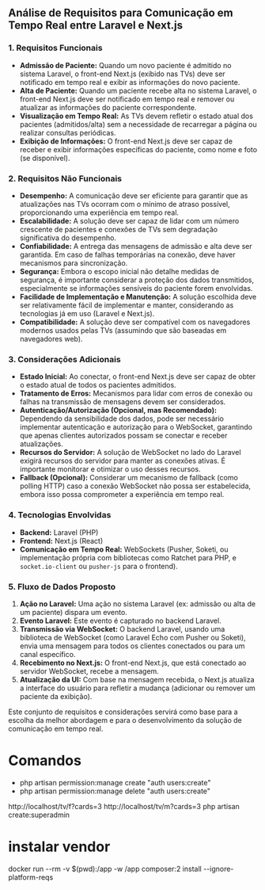 ## Análise de Requisitos para Comunicação em Tempo Real entre Laravel e Next.js

### 1. Requisitos Funcionais

- **Admissão de Paciente:** Quando um novo paciente é admitido no sistema Laravel, o front-end Next.js (exibido nas TVs) deve ser notificado em tempo real e exibir as informações do novo paciente.
- **Alta de Paciente:** Quando um paciente recebe alta no sistema Laravel, o front-end Next.js deve ser notificado em tempo real e remover ou atualizar as informações do paciente correspondente.
- **Visualização em Tempo Real:** As TVs devem refletir o estado atual dos pacientes (admitidos/alta) sem a necessidade de recarregar a página ou realizar consultas periódicas.
- **Exibição de Informações:** O front-end Next.js deve ser capaz de receber e exibir informações específicas do paciente, como nome e foto (se disponível).

### 2. Requisitos Não Funcionais

- **Desempenho:** A comunicação deve ser eficiente para garantir que as atualizações nas TVs ocorram com o mínimo de atraso possível, proporcionando uma experiência em tempo real.
- **Escalabilidade:** A solução deve ser capaz de lidar com um número crescente de pacientes e conexões de TVs sem degradação significativa do desempenho.
- **Confiabilidade:** A entrega das mensagens de admissão e alta deve ser garantida. Em caso de falhas temporárias na conexão, deve haver mecanismos para sincronização.
- **Segurança:** Embora o escopo inicial não detalhe medidas de segurança, é importante considerar a proteção dos dados transmitidos, especialmente se informações sensíveis do paciente forem envolvidas.
- **Facilidade de Implementação e Manutenção:** A solução escolhida deve ser relativamente fácil de implementar e manter, considerando as tecnologias já em uso (Laravel e Next.js).
- **Compatibilidade:** A solução deve ser compatível com os navegadores modernos usados pelas TVs (assumindo que são baseadas em navegadores web).

### 3. Considerações Adicionais

- **Estado Inicial:** Ao conectar, o front-end Next.js deve ser capaz de obter o estado atual de todos os pacientes admitidos.
- **Tratamento de Erros:** Mecanismos para lidar com erros de conexão ou falhas na transmissão de mensagens devem ser considerados.
- **Autenticação/Autorização (Opcional, mas Recomendado):** Dependendo da sensibilidade dos dados, pode ser necessário implementar autenticação e autorização para o WebSocket, garantindo que apenas clientes autorizados possam se conectar e receber atualizações.
- **Recursos do Servidor:** A solução de WebSocket no lado do Laravel exigirá recursos do servidor para manter as conexões ativas. É importante monitorar e otimizar o uso desses recursos.
- **Fallback (Opcional):** Considerar um mecanismo de fallback (como polling HTTP) caso a conexão WebSocket não possa ser estabelecida, embora isso possa comprometer a experiência em tempo real.

### 4. Tecnologias Envolvidas

- **Backend:** Laravel (PHP)
- **Frontend:** Next.js (React)
- **Comunicação em Tempo Real:** WebSockets (Pusher, Soketi, ou implementação própria com bibliotecas como Ratchet para PHP, e `socket.io-client` ou `pusher-js` para o frontend).

### 5. Fluxo de Dados Proposto

1.  **Ação no Laravel:** Uma ação no sistema Laravel (ex: admissão ou alta de um paciente) dispara um evento.
2.  **Evento Laravel:** Este evento é capturado no backend Laravel.
3.  **Transmissão via WebSocket:** O backend Laravel, usando uma biblioteca de WebSocket (como Laravel Echo com Pusher ou Soketi), envia uma mensagem para todos os clientes conectados ou para um canal específico.
4.  **Recebimento no Next.js:** O front-end Next.js, que está conectado ao servidor WebSocket, recebe a mensagem.
5.  **Atualização da UI:** Com base na mensagem recebida, o Next.js atualiza a interface do usuário para refletir a mudança (adicionar ou remover um paciente da exibição).

Este conjunto de requisitos e considerações servirá como base para a escolha da melhor abordagem e para o desenvolvimento da solução de comunicação em tempo real.

# Comandos

- php artisan permission:manage create "auth users:create"
- php artisan permission:manage delete "auth users:create"

http://localhost/tv/f?cards=3
http://localhost/tv/m?cards=3
php artisan create:superadmin

# instalar vendor
docker run --rm -v $(pwd):/app -w /app composer:2 install --ignore-platform-reqs

